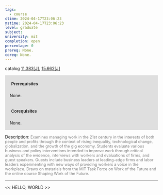 ```yaml
---
tags:
  - course
ctime: 2024-04-17T23:06:23
mstime: 2024-04-17T23:06:23
level: graduate
subject: 
university: mit
completion: open
percentage: 0
prereq: None.
coreq: None.
---
```


catalog [11.383[J]](http://student.mit.edu/catalog/m11c.html#11.383), [15.662[J]](http://student.mit.edu/catalog/m15b.html#15.662)

<span style="display: block; padding: 15px; background-color: rgb(100, 100, 100, 0.2);"><font id="m_prereq559_0" style="display: block; font-family: Arial, sans-serif; font-weight: bold; padding: 5px">Prerequisites</font><br><span id="prereq559_0">None.</span></span>
<span style="display: block; padding: 15px; background-color: rgb(100, 100, 100, 0.2);"><font id="m_coreq559_0" style="display: block; font-family: Arial, sans-serif; font-weight: bold; padding: 5px">Corequisites</font><br><span id="coreq559_0">None.</span></span>

<font style="">Description:</font>
<font style="color: grey; font-size: 0.8rem;">Examines managing work in the 21st century in the interests of both people and profits through the context of rising inequality, technological change, globalization, and the growth of the gig economy. Students evaluate various business and policy interventions intended to improve work through critical analysis of the evidence, interviews with workers and evaluations of firms, and guest speakers. Guests include business leaders at leading-edge firms and labor leaders experimenting with new ways of providing workers a voice in the workplace. Draws on materials from the MIT Task Force on Work of the Future and the online course Shaping Work of the Future.</font>



---

<< HELLO, WORLD >>
